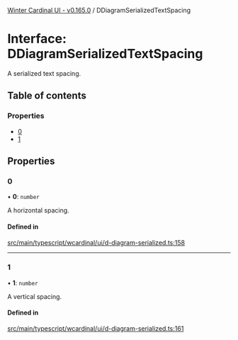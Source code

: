 [Winter Cardinal UI - v0.165.0](../index.md) / DDiagramSerializedTextSpacing

# Interface: DDiagramSerializedTextSpacing

A serialized text spacing.

## Table of contents

### Properties

- [0](DDiagramSerializedTextSpacing.md#0)
- [1](DDiagramSerializedTextSpacing.md#1)

## Properties

### 0

• **0**: `number`

A horizontal spacing.

#### Defined in

[src/main/typescript/wcardinal/ui/d-diagram-serialized.ts:158](https://github.com/winter-cardinal/winter-cardinal-ui/blob/v0.165.0/src/main/typescript/wcardinal/ui/d-diagram-serialized.ts#L158)

___

### 1

• **1**: `number`

A vertical spacing.

#### Defined in

[src/main/typescript/wcardinal/ui/d-diagram-serialized.ts:161](https://github.com/winter-cardinal/winter-cardinal-ui/blob/v0.165.0/src/main/typescript/wcardinal/ui/d-diagram-serialized.ts#L161)
